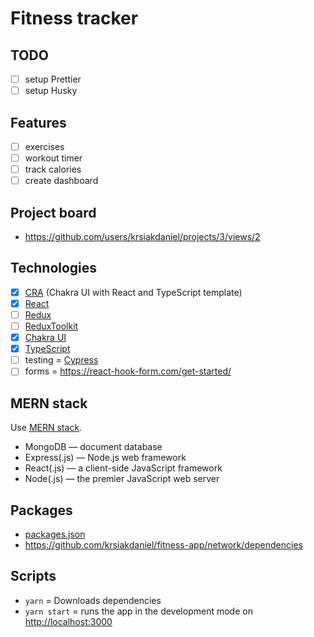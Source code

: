 # Fitness tracker

## TODO

- [ ] setup Prettier
- [ ] setup Husky
## Features

- [ ] exercises
- [ ] workout timer
- [ ] track calories
- [ ] create dashboard
## Project board

- <https://github.com/users/krsiakdaniel/projects/3/views/2>

## Technologies

- [x] [CRA](https://chakra-ui.com/getting-started/cra-guide) (Chakra UI with React and TypeScript template)
- [x] [React](https://reactjs.org/)
- [ ] [Redux](https://redux.js.org/tutorials/essentials/part-1-overview-concepts)
- [ ] [ReduxToolkit](https://redux-toolkit.js.org/)
- [x] [Chakra UI](https://chakra-ui.com/)
- [x] [TypeScript](https://www.typescriptlang.org/)
- [ ] testing = [Cypress](https://www.cypress.io/)
- [ ] forms = <https://react-hook-form.com/get-started/>

## MERN stack

Use [MERN stack](https://www.mongodb.com/mern-stack).

- MongoDB — document database
- Express(.js) — Node.js web framework
- React(.js) — a client-side JavaScript framework
- Node(.js) — the premier JavaScript web server

## Packages

- [packages.json](./package.json)
- <https://github.com/krsiakdaniel/fitness-app/network/dependencies>

## Scripts

- `yarn` = Downloads dependencies
- `yarn start` = runs the app in the development mode on [http://localhost:3000](http://localhost:3000)
